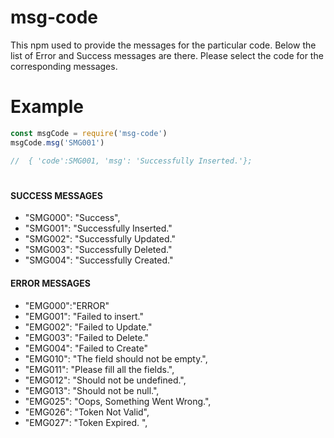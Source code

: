 # msg-code

This npm used to provide the messages for the particular code.
Below the list of Error and Success messages are there.
Please select the code for the corresponding messages.


# Example

 ```javascript
const msgCode = require('msg-code')
msgCode.msg('SMG001')

//  { 'code':SMG001, 'msg': 'Successfully Inserted.'};
 ```

# 

####  SUCCESS MESSAGES

   * "SMG000": "Success",
   * "SMG001": "Successfully Inserted."
   * "SMG002": "Successfully Updated."
   * "SMG003": "Successfully Deleted."
   * "SMG004": "Successfully Created."

####    ERROR MESSAGES
   * "EMG000":"ERROR"
   * "EMG001": "Failed to insert."
   * "EMG002": "Failed to Update."
   * "EMG003": "Failed to Delete."
   * "EMG004": "Failed to Create"
   * "EMG010": "The field should not be empty.",
   * "EMG011": "Please fill all the fields.",
   * "EMG012": "Should not be undefined.",
   * "EMG013": "Should not be null.",
   * "EMG025": "Oops, Something Went Wrong.",
   * "EMG026": "Token Not Valid",
   * "EMG027": "Token Expired. ",


